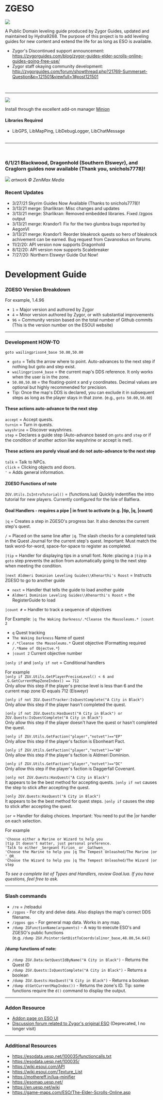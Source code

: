# ZGESO

<img src="https://i.imgur.com/RzUTk8n.png">

A Public Domain leveling guide produced by Zygor Guides, updated and maintained by Hydra9268. The purpose of this project is to add leveling guides for new content and extend the life for as long as ESO is available.

* Zygor's Discontinued support announcement: https://zygorguides.com/blog/zygor-guides-elder-scrolls-online-guides-going-free-use/
* Zygor staff okaying community development: http://zygorguides.com/forum/showthread.php?21769-Summerset-Question&p=121501&viewfull=1#post121501
<br/>

----

<img src="https://i.imgur.com/27kT29T.png">

Install through the excellent add-on manager <a href="https://minion.mmoui.com/" target="blank">Minion</a>

#### Libraries Required

* LibGPS, LibMapPing, LibDebugLogger, LibChatMessage<br/><br/>

----

<br/>


### 6/1/21 Blackwood, Dragonhold (Southern Elsweyr), and Craglorn guides now available (Thank you, snichols7778)! 
<img src="https://i.imgur.com/gtJYaJ4.png">
<i>artwork &copy; ZeniMax Media</i>

### Recent Updates

* 3/27/21 Skyrim Guides Now Available (Thanks to snichols7778)!
* 3/13/21 merge: Sharlikran: Misc changes and updates
* 3/13/21 merge: Sharlikran: Removed embedded libraries. Fixed /zgpos output
* 3/13/21 merge: Krandor1: Fix for the two glumbra bugs reported by AegonVI
* 3/13/21 merge: Krandor1: Reorder bleakrock quests so hero of bleakrock achivement can be earned. Bug request from Cavanoskus on forums.
* 11/2/20: API version now supports Dragonhold
* 8/12/20: API version now supports Scalebreaker
* 7/27/20: Northern Elsweyr Guide Out Now!

<!--
### Coming Soon

* Western Skyrim guide by snichols7778
-->

# Development Guide

### ZGESO Version Breakdown

For example, 1.4.96

* `1` = Major version and authored by Zygor
* `4` = Minor version authored by Zygor, or with substantial improvements
* `96` = Community version based on the total number of Github commits (This is the version number on the ESOUI website)

----

### Development HOW-TO


`goto wailingprison4_base 50.00,50.00`
* `goto` = Tells the arrow where to point. Auto-advances to the next step if nothing but goto and step exist.
* `wailingprison4_base` = the current map's DDS reference. It only works when the user is in the zone.
* `50.00,50.00` = the floating-point x and y coordinates. Decimal values are optional but highly recommended for precision.
* Tip: Once the map's DDS is declared, you can exclude it in subsequent steps as long as the player stays in that zone. (e.g., `goto 50.00,50.00`)

#### These actions auto-advance to the next step

`accept` = Accept quests.<br/>
`turnin` = Turn in quests.<br/>
`wayshrine` = Discover wayshrines.<br/>
`step` = Declares a guide step (Auto-advance based on `goto` and `step` or if the condition of another action like wayshrine or accept is met).<br/>


#### These actions are purely visual and do not auto-advance to the next step

`talk` = Talk to NPCs.<br/>
`click` = Clicking objects and doors.<br/>
`'` = Adds general information.<br/>


#### ZGESO Functions of note

`ZGV.Utils.IsIntroTutorial()` = (functions.lua) Quickly indentifies the intro tutorial for new players. Currently configured for the Isle of Balfiera.


#### Goal Handlers - requires a pipe | in front to activate (e.g. |tip, |q, |count)

`|q` = Creates a step in ZGESO's progress bar. It also denotes the current step's quest.

`/` = Placed on the same line after `|q`. The slash checks for a completed task in the Quest Journal for the current step's quest. Important: Must match the task word-for-word, space-for-space to register as completed.

`|tip` = Handler for displaying tips in a small font. Note: placing a `|tip` in a `goto` step prevents the action from automatically going to the next step when meeting the condition.

`|next Aldmeri Dominion Leveling Guides\\Khenarthi's Roost` = Instructs ZGESO to go to another guide
* `next` = Handler that tells the guide to load another guide
* `Aldmeri Dominion Leveling Guides\\Khenarthi's Roost` = the RegisterGuide to load

`|count #` = Handler to track a sequence of objectives

For Example:
`|q The Waking Darkness/.*Cleanse the Mausoleums.* |count 2`
* `q` Quest tracking
* `The Waking Darkness` Name of quest
* `/.*Cleanse the Mausoleums.*` Quest objective (Formatting required `/.*Name of Objectve.*`)
* `|count 2` Current objective number

`|only if` and `|only if not` = Conditional handlers

For example<br>
`|only if ZGV.Utils.GetPlayerPreciseLevel() < 6 and _G.GetCurrentMapZoneIndex() == 712`<br>
Only allow this step if the player's precise level is less than 6 and the current map zone ID equals 712 (Elsweyr)

`|only if not ZGV.QuestTracker:IsQuestComplete("A City in Black")`<br>
Only allow this step if the player hasn't completed the quest.

`|only if not ZGV.Quests:HasQuest("A City in Black") or ZGV.Quests:IsQuestComplete("A City in Black")`<br>
Only allow this step if the player doesn't have the quest or hasn't completed the quest.

`|only if ZGV.Utils.GetFaction("player","notvet")=="EP"`<br>
Only allow this step if the player's faction is Ebonheart Pact.

`|only if ZGV.Utils.GetFaction("player","notvet")=="AD"`<br>
Only allow this step if the player's faction is Aldmeri Dominion.

`|only if ZGV.Utils.GetFaction("player","notvet")=="DC"`<br>
Only allow this step if the player's faction is Daggerfall Covenant.

`|only not ZGV.Quests:HasQuest("A City in Black")`<br>
It appears to be the best method for accepting quests. `|only if not` causes the step to stick after accepting the quest.

`|only ZGV.Quests:HasQuest("A City in Black")`<br>
It appears to be the best method for quest steps. `|only if` causes the step to stick after accepting the quest.

`|or` = Handler for dialog choices. Important: You need to put the |or handler on each selection.

For example<br>
```
'Choose either a Marine or Wizard to help you
|tip It doesn't matter, just personal preference.
'Talk to either _Sergeant Firion_ or _Gathwen_
'Choose the Marine to help you |q The Tempest Unleashed/The Marine |or
'_OR_
'Choose the Wizard to help you |q The Tempest Unleashed/The Wizard |or
step
```

*To see a complete list of Types and Handlers, review Goal.lua. If you have questions, feel free to ask.*

----

### Slash commands

* `/re` = /reloadui
* `/zgpos` - For city and delve data. Also displays the map's correct DDS filename.
* `/zgpos gps` - For general map data. Works in any map.
* `/dump ZGFunctionName(arguments)` - A way to execute ESO's and ZGESO's public functions<br> (e.g. `/dump ZGV.Pointer:GetDistToCoords(alinor_base,48.80,54.64)`)

#### /dump functions of note:

* `/dump ZGV.Data:GetQuestIdByName("A City in Black")` - Returns the Quest ID
* `/dump ZGV.Quests:IsQuestComplete("A City in Black")` - Returns a boolean
* `/dump ZGV.Quests:HasQuest("A City in Black")` - Returns a boolean
* `/dump d(GetCurrentMapIndex())` - Returns the zone's ID. Tip: some functions require the `d()` command to display the output.


----

### Addon Resource

* <a href="https://esoui.com/downloads/fileinfo.php?id=2062#info" target="_blank">Addon page on ESO UI</a>
* <a href="https://www.zygorguides.com/forum/forumdisplay.php?84-Leveling-Guides" target="_blank">Discussion forum related to Zygor's original ESO</a> (Deprecated, I no longer visit)

----

### Additional Resources

* https://esodata.uesp.net/100035/functioncalls.txt
* https://esodata.uesp.net/100035/
* https://wiki.esoui.com/API
* https://wiki.esoui.com/Texture_List
* https://mothereff.in/lua-minifier
* https://esomap.uesp.net/
* https://en.uesp.net/wiki
* https://game-maps.com/ESO/The-Elder-Scrolls-Online.asp
